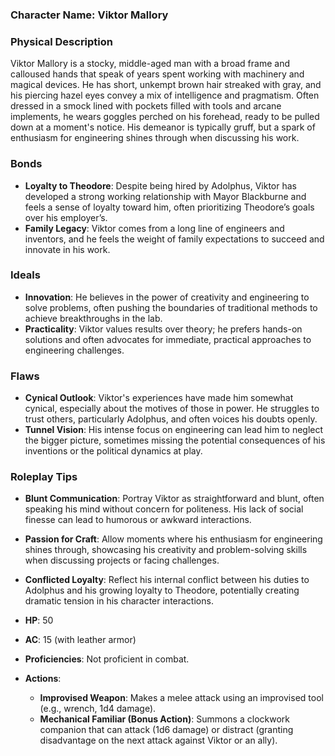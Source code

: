 ### **Character Name:** Viktor Mallory

### **Physical Description**
Viktor Mallory is a stocky, middle-aged man with a broad frame and calloused hands that speak of years spent working with machinery and magical devices. He has short, unkempt brown hair streaked with gray, and his piercing hazel eyes convey a mix of intelligence and pragmatism. Often dressed in a smock lined with pockets filled with tools and arcane implements, he wears goggles perched on his forehead, ready to be pulled down at a moment's notice. His demeanor is typically gruff, but a spark of enthusiasm for engineering shines through when discussing his work.

### **Bonds**
- **Loyalty to Theodore**: Despite being hired by Adolphus, Viktor has developed a strong working relationship with Mayor Blackburne and feels a sense of loyalty toward him, often prioritizing Theodore’s goals over his employer’s.
- **Family Legacy**: Viktor comes from a long line of engineers and inventors, and he feels the weight of family expectations to succeed and innovate in his work.

### **Ideals**
- **Innovation**: He believes in the power of creativity and engineering to solve problems, often pushing the boundaries of traditional methods to achieve breakthroughs in the lab.
- **Practicality**: Viktor values results over theory; he prefers hands-on solutions and often advocates for immediate, practical approaches to engineering challenges.

### **Flaws**
- **Cynical Outlook**: Viktor's experiences have made him somewhat cynical, especially about the motives of those in power. He struggles to trust others, particularly Adolphus, and often voices his doubts openly.
- **Tunnel Vision**: His intense focus on engineering can lead him to neglect the bigger picture, sometimes missing the potential consequences of his inventions or the political dynamics at play.

### **Roleplay Tips**
- **Blunt Communication**: Portray Viktor as straightforward and blunt, often speaking his mind without concern for politeness. His lack of social finesse can lead to humorous or awkward interactions.
- **Passion for Craft**: Allow moments where his enthusiasm for engineering shines through, showcasing his creativity and problem-solving skills when discussing projects or facing challenges.
- **Conflicted Loyalty**: Reflect his internal conflict between his duties to Adolphus and his growing loyalty to Theodore, potentially creating dramatic tension in his character interactions.

- **HP**: 50
- **AC**: 15 (with leather armor)
- **Proficiencies**: Not proficient in combat.
- **Actions**:
  - **Improvised Weapon**: Makes a melee attack using an improvised tool (e.g., wrench, 1d4 damage).
  - **Mechanical Familiar (Bonus Action)**: Summons a clockwork companion that can attack (1d6 damage) or distract (granting disadvantage on the next attack against Viktor or an ally).
